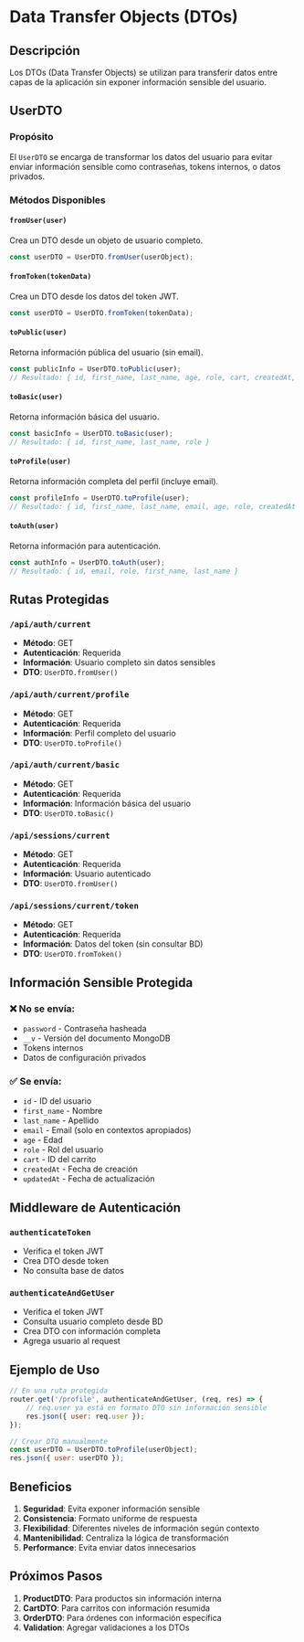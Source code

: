 # Data Transfer Objects (DTOs)

## Descripción

Los DTOs (Data Transfer Objects) se utilizan para transferir datos entre capas de la aplicación sin exponer información sensible del usuario.

## UserDTO

### Propósito
El `UserDTO` se encarga de transformar los datos del usuario para evitar enviar información sensible como contraseñas, tokens internos, o datos privados.

### Métodos Disponibles

#### `fromUser(user)`
Crea un DTO desde un objeto de usuario completo.
```javascript
const userDTO = UserDTO.fromUser(userObject);
```

#### `fromToken(tokenData)`
Crea un DTO desde los datos del token JWT.
```javascript
const userDTO = UserDTO.fromToken(tokenData);
```

#### `toPublic(user)`
Retorna información pública del usuario (sin email).
```javascript
const publicInfo = UserDTO.toPublic(user);
// Resultado: { id, first_name, last_name, age, role, cart, createdAt, updatedAt }
```

#### `toBasic(user)`
Retorna información básica del usuario.
```javascript
const basicInfo = UserDTO.toBasic(user);
// Resultado: { id, first_name, last_name, role }
```

#### `toProfile(user)`
Retorna información completa del perfil (incluye email).
```javascript
const profileInfo = UserDTO.toProfile(user);
// Resultado: { id, first_name, last_name, email, age, role, createdAt }
```

#### `toAuth(user)`
Retorna información para autenticación.
```javascript
const authInfo = UserDTO.toAuth(user);
// Resultado: { id, email, role, first_name, last_name }
```

## Rutas Protegidas

### `/api/auth/current`
- **Método**: GET
- **Autenticación**: Requerida
- **Información**: Usuario completo sin datos sensibles
- **DTO**: `UserDTO.fromUser()`

### `/api/auth/current/profile`
- **Método**: GET
- **Autenticación**: Requerida
- **Información**: Perfil completo del usuario
- **DTO**: `UserDTO.toProfile()`

### `/api/auth/current/basic`
- **Método**: GET
- **Autenticación**: Requerida
- **Información**: Información básica del usuario
- **DTO**: `UserDTO.toBasic()`

### `/api/sessions/current`
- **Método**: GET
- **Autenticación**: Requerida
- **Información**: Usuario autenticado
- **DTO**: `UserDTO.fromUser()`

### `/api/sessions/current/token`
- **Método**: GET
- **Autenticación**: Requerida
- **Información**: Datos del token (sin consultar BD)
- **DTO**: `UserDTO.fromToken()`

## Información Sensible Protegida

### ❌ No se envía:
- `password` - Contraseña hasheada
- `__v` - Versión del documento MongoDB
- Tokens internos
- Datos de configuración privados

### ✅ Se envía:
- `id` - ID del usuario
- `first_name` - Nombre
- `last_name` - Apellido
- `email` - Email (solo en contextos apropiados)
- `age` - Edad
- `role` - Rol del usuario
- `cart` - ID del carrito
- `createdAt` - Fecha de creación
- `updatedAt` - Fecha de actualización

## Middleware de Autenticación

### `authenticateToken`
- Verifica el token JWT
- Crea DTO desde token
- No consulta base de datos

### `authenticateAndGetUser`
- Verifica el token JWT
- Consulta usuario completo desde BD
- Crea DTO con información completa
- Agrega usuario al request

## Ejemplo de Uso

```javascript
// En una ruta protegida
router.get('/profile', authenticateAndGetUser, (req, res) => {
    // req.user ya está en formato DTO sin información sensible
    res.json({ user: req.user });
});

// Crear DTO manualmente
const userDTO = UserDTO.toProfile(userObject);
res.json({ user: userDTO });
```

## Beneficios

1. **Seguridad**: Evita exponer información sensible
2. **Consistencia**: Formato uniforme de respuesta
3. **Flexibilidad**: Diferentes niveles de información según contexto
4. **Mantenibilidad**: Centraliza la lógica de transformación
5. **Performance**: Evita enviar datos innecesarios

## Próximos Pasos

1. **ProductDTO**: Para productos sin información interna
2. **CartDTO**: Para carritos con información resumida
3. **OrderDTO**: Para órdenes con información específica
4. **Validation**: Agregar validaciones a los DTOs 
